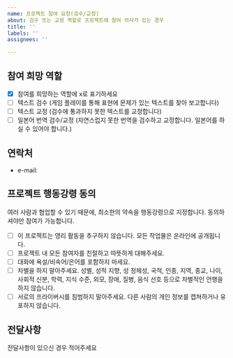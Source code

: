```yaml
---
name: 프로젝트 참여 요청(검수/교정)
about: 검수 또는 교정 역할로 프로젝트에 참여 의사가 있는 경우
title: ''
labels: ''
assignees: ''

---
```


## 참여 희망 역할

- [x] 참여를 희망하는 역할에 x로 표기하세요
- [ ] 텍스트 검수 (게임 플레이를 통해 표현에 문제가 있는 텍스트를 찾아 보고합니다)
- [ ] 텍스트 교정 (검수에 통과하지 못한 텍스트를 교정합니다)
- [ ] 일본어 번역 검수/교정 (자연스럽지 못한 번역을 검수하고 교정합니다. 일본어를 하실 수 있어야 합니다.)

## 연락처 

<!-- e-mail을 공개적으로 노출하는 것이 꺼려지실 경우, 작성하지 마시고, 전체 내용을 복사해서 `me@chanwoong.kim` 이메일로 발송해주세요. -->

- e-mail: 

## 프로젝트 행동강령 동의

여러 사람과 협업할 수 있기 때문에, 최소한의 약속을 행동강령으로 지정합니다. 동의하셔야만 참여가 가능합니다.

- [ ] 이 프로젝트는 영리 활동을 추구하지 않습니다. 모든 작업물은 온라인에 공개됩니다.
- [ ] 프로젝트 내 모든 참여자를 친절하고 따뜻하게 대해주세요.
- [ ] 대화에 욕설/비속어/은어를 포함하지 마세요.
- [ ] 차별을 하지 말아주세요. 성별, 성적 지향, 성 정체성, 국적, 인종, 지역, 종교, 나이, 사회적 신분, 학력, 지식 수준, 외모, 장애, 질병, 음식 선호 등으로 차별적인 언행을 하지 않습니다.
- [ ] 서로의 프라이버시를 침범하지 말아주세요. 다른 사람의 개인 정보를 캡쳐하거나 유포하지 않습니다.

## 전달사항

전달사항이 있으신 경우 적어주세요

